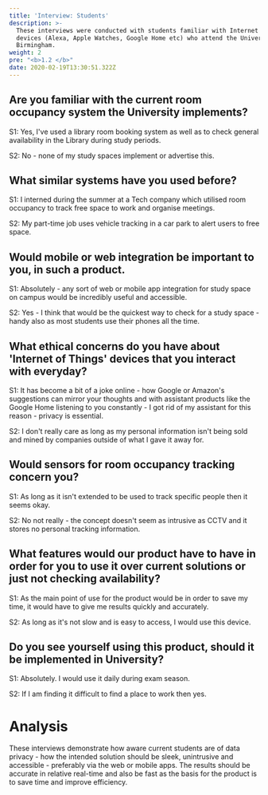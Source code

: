 ```yaml
---
title: 'Interview: Students'
description: >-
  These interviews were conducted with students familiar with Internet of Things
  devices (Alexa, Apple Watches, Google Home etc) who attend the University of
  Birmingham.
weight: 2
pre: "<b>1.2 </b>"
date: 2020-02-19T13:30:51.322Z
---
```

## Are you familiar with the current room occupancy system the University implements?

S1: Yes, I've used a library room booking system as well as to check general availability in the Library during study periods.

S2: No - none of my study spaces implement or advertise this.

## What similar systems have you used before?

S1: I interned during the summer at a Tech company which utilised room occupancy to track free space to work and organise meetings.

S2: My part-time job uses vehicle tracking in a car park to alert users to free space.

## Would mobile or web integration be important to you, in such a product.

S1: Absolutely - any sort of web or mobile app integration for study space on campus would be incredibly useful and accessible.

S2: Yes - I think that would be the quickest way to check for a study space - handy also as most students use their phones all the time.

## What ethical concerns do you have about 'Internet of Things' devices that you interact with everyday?

S1: It has become a bit of a joke online - how Google or Amazon's suggestions can mirror your thoughts 
and with assistant products like the Google Home listening to you constantly - I got rid of my assistant for this reason - privacy is essential.

S2: I don't really care as long as my personal information isn't being sold and mined by companies outside of what I gave it away for.

## Would sensors for room occupancy tracking concern you?

S1: As long as it isn't extended to be used to track specific people then it seems okay.

S2: No not really - the concept doesn't seem as intrusive as CCTV and it stores no personal tracking information.

## What features would our product have to have in order for you to use it over current solutions or just not checking availability?

S1: As the main point of use for the product would be in order to save my time, it would have to give me results quickly and accurately.

S2: As long as it's not slow and is easy to access, I would use this device.

## Do you see yourself using this product, should it be implemented in University?

S1: Absolutely. I would use it daily during exam season.

S2: If I am finding it difficult to find a place to work then yes.

# Analysis

These interviews demonstrate how aware current students are of data privacy - how the intended solution should be sleek, unintrusive and accessible - preferably via the web or mobile apps. The results should be accurate in relative real-time and also be fast as the basis for the product is to save time and improve efficiency.
